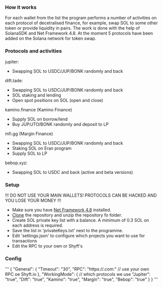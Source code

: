 ### How it works

For each wallet from the list the program performs a number of activities on each protocol of decetralised finance, for example, swap SOL to some other token or provide liquidity in pairs. The work is done with the help of SolanaSDK and Net Framework 4.8. At the moment 5 protocols have been added on the Solana network for token swap.

### Protocols and activities

jupiter:
 - Swapping SOL to USDC/JUP/BONK randomly and back

dift.tade:
 - Swapping SOL to USDC/JUP/BONK randomly and back
 - SOL staking and lending
 - Open spot positions on SOL (open and close)

kamino.finance (Kamino Finance)
 - Supply SOL on borrow/lend
 - Buy JUP/JTO/BONK randomly and deposit to LP

mfi.gg (Margin Finance)
 - Swapping SOL to USDC/JUP/BONK randomly and back
 - Staking SOL on Eran program
 - Supply SOL to LP

bebop.xyz:
 - Swapping SOL to USDC and back (active and beta versions)

### Setup

!!! DO NOT USE YOUR MAIN WALLETS! PROTOCOLS CAN BE HACKED AND YOU LOSE YOUR MONEY !!!
- Make sure you have [Net Framework 4.8](https://support.microsoft.com/en-us/topic/microsoft-net-framework-4-8-offline-installer-for-windows-9d23f658-3b97-68ab-d013-aa3c3e7495e0) installed.
- [Clone](https://github.com/garbache/solana-airdrop-farm/archive/refs/heads/main.zip) the repository and unzip the repository fo folder.
- Create SOL private key list with a balance. A minimum of 0.3 SOL on each address is required.
- Save the list in 'privateKeys.txt' next to the programme.
- Edit 'settings.json' to configure which projects you want to use for transactions
- Edit the RPC to your own or Shyft's

### Config

'''
{
  "General": { 
    "Timeout": "30",
    "RPC": "https://<your-solana-rpc>.com:<port>" // use your own RPC oe Shyft.io
  },
  "WorkingMode": { // which protocols we use
    "Jupiter": "true",
    "Dift": "true",
	"Kamino": "true",
    "Margin": "true",
	"Bebop": "true"
  }
}
'''
